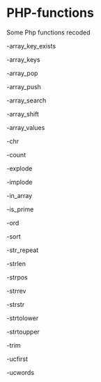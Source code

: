 # PHP-functions
Some Php functions recoded

-array_key_exists

-array_keys

-array_pop

-array_push

-array_search

-array_shift

-array_values

-chr

-count

-explode

-implode

-in_array

-is_prime

-ord

-sort

-str_repeat

-strlen

-strpos

-strrev

-strstr

-strtolower

-strtoupper

-trim

-ucfirst

-ucwords
